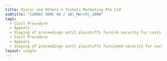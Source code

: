 ```yaml
---
title: Djuric and Others v Toshali Marketing Pte Ltd
subtitle: "[2000] SGHC 44 / 18\_March\_2000"
tags:
  - Civil Procedure
  - Appeals
  - Staying of proceedings until plaintiffs furnish security for costs
  - Civil Procedure
  - Appeals
  - Staying of proceedings until plaintiffs furnished security for costs
layout: single
---
```


